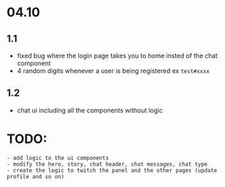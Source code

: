 # 04.10
## 1.1
- fixed bug where the login page takes you to home insted of the chat component
- 4 random digits whenever a user is being registered ex `test#xxxx`

## 1.2
- chat ui including all the components without logic
# TODO: 
    - add logic to the ui components
    - modify the hero, story, chat header, chat messages, chat type
    - create the logic to twitch the panel and the other pages (update profile and so on)